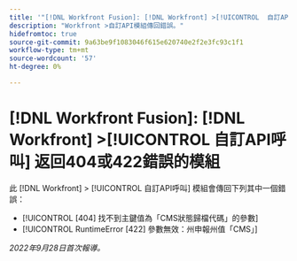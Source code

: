 ```yaml
---
title: '"[!DNL Workfront Fusion]: [!DNL Workfront] >[!UICONTROL  自訂API呼叫] 模組返回404或422錯誤」'
description: "Workfront >自訂API模組傳回錯誤。"
hidefromtoc: true
source-git-commit: 9a63be9f1083046f615e620740e2f2e3fc93c1f1
workflow-type: tm+mt
source-wordcount: '57'
ht-degree: 0%

---
```



# [!DNL Workfront Fusion]: [!DNL Workfront] >[!UICONTROL  自訂API呼叫] 返回404或422錯誤的模組

此 [!DNL Workfront] > [!UICONTROL 自訂API呼叫] 模組會傳回下列其中一個錯誤：

* [!UICONTROL [404] 找不到主鍵值為「CMS狀態歸檔代碼」的參數]
* [!UICONTROL RuntimeError [422] 參數無效：州申報州值「CMS」]

_2022年9月28日首次報導。_


